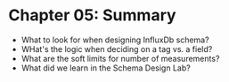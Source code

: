 # Chapter 05: Summary

* What to look for when designing InfluxDb schema?
* WHat's the logic when deciding on a tag vs. a field?
* What are the soft limits for number of measurements?
* What did we learn in the Schema Design Lab?